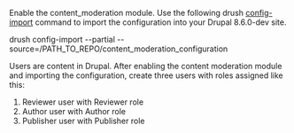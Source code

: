 Enable the content_moderation module. Use the following drush <a href="https://drushcommands.com/drush-8x/config/config-import/">config-import</a> command to import the configuration into your Drupal 8.6.0-dev site.

drush config-import --partial --source=/PATH_TO_REPO/content_moderation_configuration

Users are content in Drupal. After enabling the content moderation module and importing the configuration, create three users with roles assigned like this:    
<ol>
  <li>Reviewer user with Reviewer role</li>
  <li>Author user with Author role</li>
  <li>Publisher user with Publisher role</li>
</ol>
